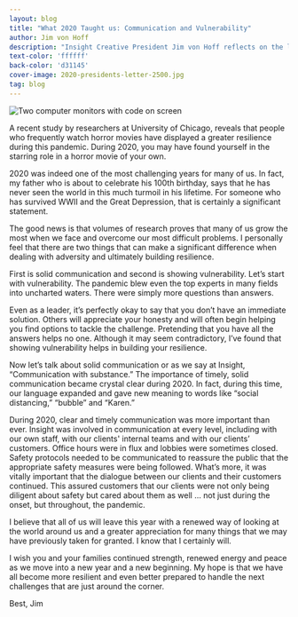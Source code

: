 ```yaml
---
layout: blog
title: "What 2020 Taught us: Communication and Vulnerability"
author: Jim von Hoff
description: "Insight Creative President Jim von Hoff reflects on the last year."
text-color: 'ffffff'
back-color: 'd31145'
cover-image: 2020-presidents-letter-2500.jpg
tag: blog
---
```


<img data-aos="fade-up" src="/img/blog/2020-presidents-letter-2500.jpg"
alt="Two computer monitors with code on screen"
srcset="
/img/blog/2020-presidents-letter-2500.jpg 2400w,
/img/blog/2020-presidents-letter-1800.jpg 1800w,
/img/blog/2020-presidents-letter-1200.jpg 1200w,
/img/blog/2020-presidents-letter-800.jpg 900w,
/img/blog/2020-presidents-letter-600.jpg 600w" />

A recent study by researchers at University of Chicago, reveals that people who frequently watch horror movies have displayed a greater resilience during this pandemic. During 2020, you may have found yourself in the starring role in a horror movie of your own.

2020 was indeed one of the most challenging years for many of us. In fact, my father who is about to celebrate his 100th birthday, says that he has never seen the world in this much turmoil in his lifetime. For someone who has survived WWII and the Great Depression, that is certainly a significant statement.

The good news is that volumes of research proves that many of us grow the most when we face and overcome our most difficult problems. I personally feel that there are two things that can make a significant difference when dealing with adversity and ultimately building resilience. 

First is solid communication and second is showing vulnerability. Let’s start with vulnerability. The pandemic blew even the top experts in many fields into uncharted waters. There were simply more questions than answers. 

Even as a leader, it’s perfectly okay to say that you don’t have an immediate solution. Others will appreciate your honesty and will often begin helping you find options to tackle the challenge. Pretending that you have all the answers helps no one. Although it may seem contradictory, I’ve found that showing vulnerability helps in building your resilience.  

Now let’s talk about solid communication or as we say at Insight, “Communication with substance.” The importance of timely, solid communication became crystal clear during 2020. In fact, during this time, our language expanded and gave new meaning to words like “social distancing,” “bubble” and “Karen.”

During 2020, clear and timely communication was more important than ever. Insight was involved in communication at every level, including with our own staff, with our clients' internal teams and with our clients’ customers. Office hours were in flux and lobbies were sometimes closed. Safety protocols needed to be communicated to reassure the public that the appropriate safety measures were being followed. What’s more, it was vitally important that the dialogue between our clients and their customers continued. This assured customers that our clients were not only being diligent about safety but cared about them as well … not just during the onset, but throughout, the pandemic.

I believe that all of us will leave this year with a renewed way of looking at the world around us and a greater appreciation for many things that we may have previously taken for granted. I know that I certainly will.

I wish you and your families continued strength, renewed energy and peace as we move into a new year and a new beginning. My hope is that we have all become more resilient and even better prepared to handle the next challenges that are just around the corner.

Best,
Jim
